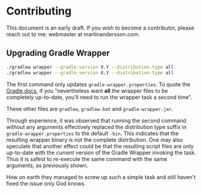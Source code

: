 # Contributing

This document is an early draft. If you wish to become a contributor, please
reach out to me; webmaster at martinandersson.com.

## Upgrading Gradle Wrapper

```bash
./gradlew wrapper --gradle-version X.Y --distribution-type all
./gradlew wrapper --gradle-version X.Y --distribution-type all
```

The first command only updates `gradle-wrapper.properties`. To quote the
[Gradle docs], if you "nevertheless want **all** the wrapper files to be
completely up-to-date, you'll need to run the wrapper task a second time".

These other files are `gradlew`, `gradlew.bat` and `gradle-wrapper.jar`.

Through experience, it was observed that running the second command without
any arguments effectively replaced the distribution type suffix in
`gradle-wrapper.properties` to the default `-bin`. This indicates that the
resulting wrapper binary is not the complete distribution. One may also
speculate that another effect could be that the resulting script files are only
up-to-date with the _current_ version of the Gradle Wrapper invoking the task.
Thus it is safest to re-execute the same command with the same arguments, as
previously shown.

How on earth they managed to screw up such a simple task and still haven't
fixed the issue only God knows.

[Gradle docs]: https://docs.gradle.org/7.6/userguide/gradle_wrapper.html#sec:upgrading_wrapper